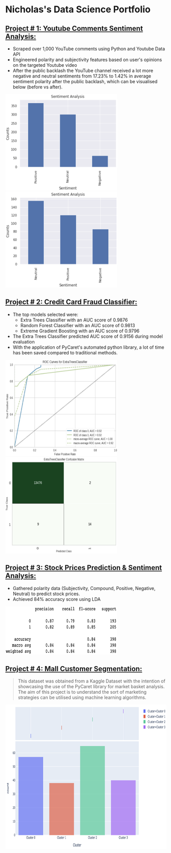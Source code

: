 # Nicholas's Data Science Portfolio

## [Project # 1: Youtube Comments Sentiment Analysis:](https://github.com/PannaD8ta/YT_Comments_Sentiment_Analysis)
- Scraped over 1,000 YouTube comments using Python and Youtube Data API
- Engineered polarity and subjectivity features based on user's opinions on the targeted Youtube video
- After the public backlash the YouTube channel received a lot more negative and neutral sentiments from 17.23% to 1.42% in average sentiment polarity after the public backlash, which can be visualised below (before vs after).

<p float="left">
  <img src="/images/Sentiment_Analysis_plot_1.png" class="img" alt="Sentiment_Analysis_plot_1" width="350" height="300"/>
    &nbsp;&nbsp;&nbsp;&nbsp;&nbsp;&nbsp;&nbsp;&nbsp;
  <img src="images/Sentiment_Analysis_plot_2.png" class="img" alt="Sentiment_Analysis_plot_2" width="350" height="300"/>
</p>

## [Project # 2: Credit Card Fraud Classifier:](https://github.com/PannaD8ta/Creditcard_Fraud_Classifer)
- The top models selected were:
  - Extra Trees Classifier with an AUC score of 0.9876
  - Random Forest Classifier with an AUC score of 0.9813
  - Extreme Gradient Boosting with an AUC score of 0.9796
- The Extra Trees Classifier predicted AUC score of 0.9156 during model evaluation
- With the application of PyCaret's automated python library, a lot of time has been saved compared to traditional methods. 

<p float="left">
  <img src="/images/AUC.png" alt="AUC" width="350" height="300"/>
   &nbsp;&nbsp;&nbsp;&nbsp;&nbsp;&nbsp;&nbsp;&nbsp;
  <img src="/images/Confusion_Matrix.png" alt="Confusion_Matrix" width="350" height="300" />
</p>

## [Project # 3: Stock Prices Prediction & Sentiment Analysis:](https://github.com/PannaD8ta/StockPrices_Prediction_Sentiment_Analysis)
- Gathered polarity data (Subjectivity, Compound, Positive, Negative, Neutral) to predict stock prices. 
- Achieved 84% accuracy score using LDA

<img src="/images/lda_classification_report.png" alt="" width="350" height="150" />

## [Project # 4: Mall Customer Segmentation:](https://github.com/PannaD8ta/Mall_Customer_Clustering_PyCaret)
> This dataset was obtained from a Kaggle Dataset with the intention of showcasing the use of the PyCaret library for market basket analysis. The aim of this project is to understand the sort of marketing strategies can be utilised using machine learning algorithms.

<img src="/images/bar.png" alt="bar" width="600" height="450"/>
